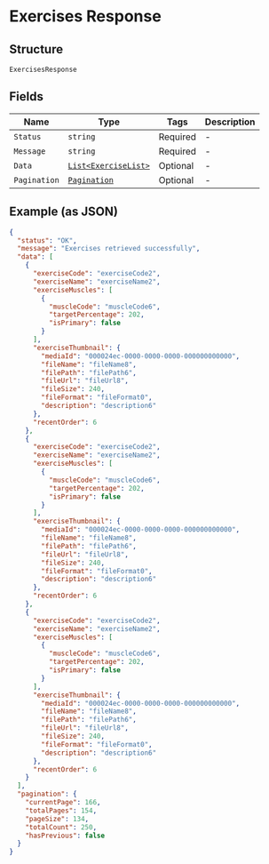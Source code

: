 
# Exercises Response

## Structure

`ExercisesResponse`

## Fields

| Name | Type | Tags | Description |
|  --- | --- | --- | --- |
| `Status` | `string` | Required | - |
| `Message` | `string` | Required | - |
| `Data` | [`List<ExerciseList>`](../../doc/models/exercise-list.md) | Optional | - |
| `Pagination` | [`Pagination`](../../doc/models/pagination.md) | Optional | - |

## Example (as JSON)

```json
{
  "status": "OK",
  "message": "Exercises retrieved successfully",
  "data": [
    {
      "exerciseCode": "exerciseCode2",
      "exerciseName": "exerciseName2",
      "exerciseMuscles": [
        {
          "muscleCode": "muscleCode6",
          "targetPercentage": 202,
          "isPrimary": false
        }
      ],
      "exerciseThumbnail": {
        "mediaId": "000024ec-0000-0000-0000-000000000000",
        "fileName": "fileName8",
        "filePath": "filePath6",
        "fileUrl": "fileUrl8",
        "fileSize": 240,
        "fileFormat": "fileFormat0",
        "description": "description6"
      },
      "recentOrder": 6
    },
    {
      "exerciseCode": "exerciseCode2",
      "exerciseName": "exerciseName2",
      "exerciseMuscles": [
        {
          "muscleCode": "muscleCode6",
          "targetPercentage": 202,
          "isPrimary": false
        }
      ],
      "exerciseThumbnail": {
        "mediaId": "000024ec-0000-0000-0000-000000000000",
        "fileName": "fileName8",
        "filePath": "filePath6",
        "fileUrl": "fileUrl8",
        "fileSize": 240,
        "fileFormat": "fileFormat0",
        "description": "description6"
      },
      "recentOrder": 6
    },
    {
      "exerciseCode": "exerciseCode2",
      "exerciseName": "exerciseName2",
      "exerciseMuscles": [
        {
          "muscleCode": "muscleCode6",
          "targetPercentage": 202,
          "isPrimary": false
        }
      ],
      "exerciseThumbnail": {
        "mediaId": "000024ec-0000-0000-0000-000000000000",
        "fileName": "fileName8",
        "filePath": "filePath6",
        "fileUrl": "fileUrl8",
        "fileSize": 240,
        "fileFormat": "fileFormat0",
        "description": "description6"
      },
      "recentOrder": 6
    }
  ],
  "pagination": {
    "currentPage": 166,
    "totalPages": 154,
    "pageSize": 134,
    "totalCount": 250,
    "hasPrevious": false
  }
}
```

